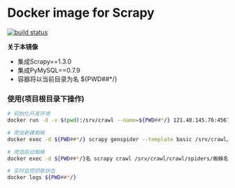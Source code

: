 # Docker image for Scrapy

[![build status](https://121.40.145.76/docker/scrapy/badges/master/build.svg)](https://121.40.145.76/docker/scrapy/commits/master)

**关于本镜像**
* 集成Scrapy==1.3.0  
* 集成PyMySQL==0.7.9  
* 容器将以当前目录为名 ${PWD##*/}

### 使用(项目根目录下操作)
```bash
# 初始化开发环境
docker run -d -v $(pwd):/srv/crawl --name=${PWD##*/} 121.40.145.76:4567/docker/scrapy:latest

# 爬虫新建蜘蛛
docker exec -d ${PWD##*/} scrapy genspider --template basic /srv/crawl/crawl/spiders/蜘蛛名字 抓取域名

# 爬虫启动蜘蛛
docker exec -d ${PWD##*/}名 scrapy crawl /srv/crawl/crawl/spiders/蜘蛛名字

# 实时监控抓取状态
docker logs ${PWD##*/}
```
